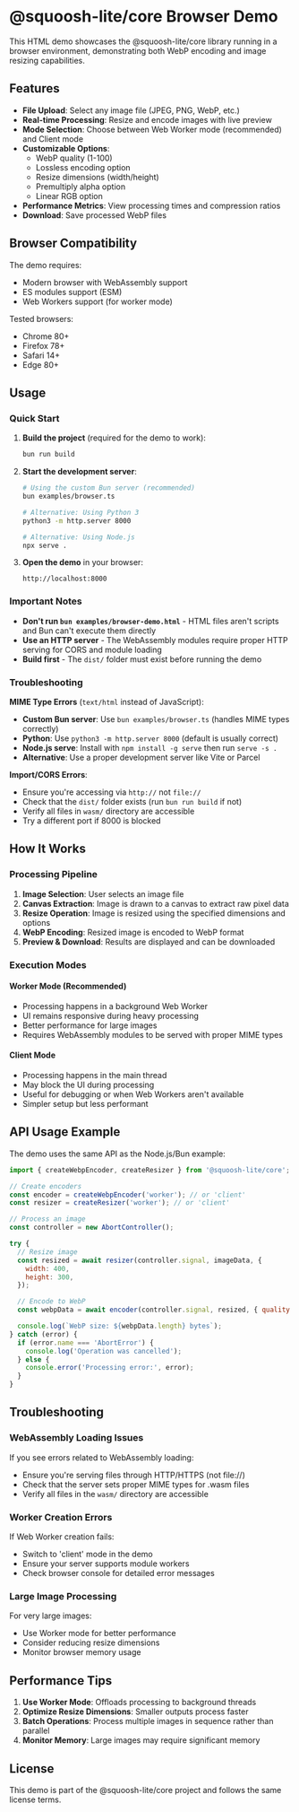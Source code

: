 # @squoosh-lite/core Browser Demo

This HTML demo showcases the @squoosh-lite/core library running in a browser environment, demonstrating both WebP encoding and image resizing capabilities.

## Features

- **File Upload**: Select any image file (JPEG, PNG, WebP, etc.)
- **Real-time Processing**: Resize and encode images with live preview
- **Mode Selection**: Choose between Web Worker mode (recommended) and Client mode
- **Customizable Options**:
  - WebP quality (1-100)
  - Lossless encoding option
  - Resize dimensions (width/height)
  - Premultiply alpha option
  - Linear RGB option
- **Performance Metrics**: View processing times and compression ratios
- **Download**: Save processed WebP files

## Browser Compatibility

The demo requires:

- Modern browser with WebAssembly support
- ES modules support (ESM)
- Web Workers support (for worker mode)

Tested browsers:

- Chrome 80+
- Firefox 78+
- Safari 14+
- Edge 80+

## Usage

### Quick Start

1. **Build the project** (required for the demo to work):

   ```bash
   bun run build
   ```

2. **Start the development server**:

   ```bash
   # Using the custom Bun server (recommended)
   bun examples/browser.ts

   # Alternative: Using Python 3
   python3 -m http.server 8000

   # Alternative: Using Node.js
   npx serve .
   ```

3. **Open the demo** in your browser:
   ```
   http://localhost:8000
   ```

### Important Notes

- **Don't run `bun examples/browser-demo.html`** - HTML files aren't scripts and Bun can't execute them directly
- **Use an HTTP server** - The WebAssembly modules require proper HTTP serving for CORS and module loading
- **Build first** - The `dist/` folder must exist before running the demo

### Troubleshooting

**MIME Type Errors** (`text/html` instead of JavaScript):

- **Custom Bun server**: Use `bun examples/browser.ts` (handles MIME types correctly)
- **Python**: Use `python3 -m http.server 8000` (default is usually correct)
- **Node.js serve**: Install with `npm install -g serve` then run `serve -s .`
- **Alternative**: Use a proper development server like Vite or Parcel

**Import/CORS Errors**:

- Ensure you're accessing via `http://` not `file://`
- Check that the `dist/` folder exists (run `bun run build` if not)
- Verify all files in `wasm/` directory are accessible
- Try a different port if 8000 is blocked

## How It Works

### Processing Pipeline

1. **Image Selection**: User selects an image file
2. **Canvas Extraction**: Image is drawn to a canvas to extract raw pixel data
3. **Resize Operation**: Image is resized using the specified dimensions and options
4. **WebP Encoding**: Resized image is encoded to WebP format
5. **Preview & Download**: Results are displayed and can be downloaded

### Execution Modes

#### Worker Mode (Recommended)

- Processing happens in a background Web Worker
- UI remains responsive during heavy processing
- Better performance for large images
- Requires WebAssembly modules to be served with proper MIME types

#### Client Mode

- Processing happens in the main thread
- May block the UI during processing
- Useful for debugging or when Web Workers aren't available
- Simpler setup but less performant

## API Usage Example

The demo uses the same API as the Node.js/Bun example:

```javascript
import { createWebpEncoder, createResizer } from '@squoosh-lite/core';

// Create encoders
const encoder = createWebpEncoder('worker'); // or 'client'
const resizer = createResizer('worker'); // or 'client'

// Process an image
const controller = new AbortController();

try {
  // Resize image
  const resized = await resizer(controller.signal, imageData, {
    width: 400,
    height: 300,
  });

  // Encode to WebP
  const webpData = await encoder(controller.signal, resized, { quality: 85 });

  console.log(`WebP size: ${webpData.length} bytes`);
} catch (error) {
  if (error.name === 'AbortError') {
    console.log('Operation was cancelled');
  } else {
    console.error('Processing error:', error);
  }
}
```

## Troubleshooting

### WebAssembly Loading Issues

If you see errors related to WebAssembly loading:

- Ensure you're serving files through HTTP/HTTPS (not file://)
- Check that the server sets proper MIME types for .wasm files
- Verify all files in the `wasm/` directory are accessible

### Worker Creation Errors

If Web Worker creation fails:

- Switch to 'client' mode in the demo
- Ensure your server supports module workers
- Check browser console for detailed error messages

### Large Image Processing

For very large images:

- Use Worker mode for better performance
- Consider reducing resize dimensions
- Monitor browser memory usage

## Performance Tips

1. **Use Worker Mode**: Offloads processing to background threads
2. **Optimize Resize Dimensions**: Smaller outputs process faster
3. **Batch Operations**: Process multiple images in sequence rather than parallel
4. **Monitor Memory**: Large images may require significant memory

## License

This demo is part of the @squoosh-lite/core project and follows the same license terms.
